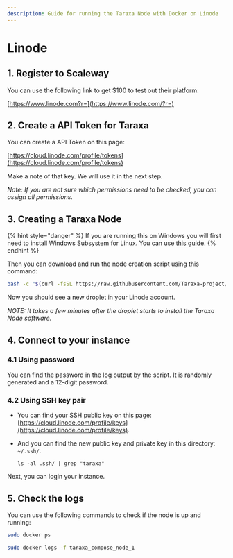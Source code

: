 ```yaml
---
description: Guide for running the Taraxa Node with Docker on Linode
---
```


# Linode

## 1. Register to Scaleway

You can use the following link to get $100 to test out their platform:

[https://www.linode.com?r=](https://www.linode.com/?r=)

## 2. Create a API Token for Taraxa

You can create a API Token on this page:

[https://cloud.linode.com/profile/tokens](https://cloud.linode.com/profile/tokens)

Make a note of that key. We will use it in the next step.

_Note: If you are not sure which permissions need to be checked, you can assign all permissions._

## 3. Creating a Taraxa Node

{% hint style="danger" %}
If you are running this on Windows you will first need to install Windows Subsystem for Linux. You can use [this guide](https://docs.microsoft.com/en-us/windows/wsl/install-win10).
{% endhint %}

Then you can download and run the node creation script using this command:

```bash
bash -c "$(curl -fsSL https://raw.githubusercontent.com/Taraxa-project/taraxa-ops/master/scripts/one-click-Linode.sh)"
```

Now you should see a new droplet in your Linode account.

_NOTE: It takes a few minutes after the droplet starts to install the Taraxa Node software._

## 4. Connect to your instance

### 4.1 Using password

You can find the password in the log output by the script. It is randomly generated and a 12-digit password.

### 4.2 Using SSH key pair

* You can find your SSH public key on this page: [https://cloud.linode.com/profile/keys](https://cloud.linode.com/profile/keys).
*   And you can find the new public key and private key in this directory: `~/.ssh/`.

    ```
    ls -al .ssh/ | grep "taraxa"
    ```

Next, you can login your instance.

## 5. Check the logs

You can use the following commands to check if the node is up and running:

```bash
sudo docker ps

sudo docker logs -f taraxa_compose_node_1
```
